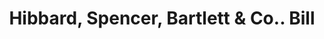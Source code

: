 ---
doi: 10.7916/D89G6ZST
date_other: '1905'
date_other_textual: '1905'
form: printed ephemera
genre:
- Invoices
name:
- Hibbard, Spencer, Bartlett & Co.
object_in_context_url: https://biggert.cul.columbia.edu/items/view/ave_biggert_00203
subject_hierarchical_geographic:
- Chicago, Illinois, United States
subject_name:
- Hibbard, Spencer, Bartlett & Co.
title: Hibbard, Spencer, Bartlett & Co.. Bill
sort_title: Hibbard, Spencer, Bartlett & Co.. Bill
call_number: ave_biggert_00203
coordinates:
- 41.83694444444445,-87.68472222222222
pid: ave_biggert_00203
identifiers: ave_biggert_00203
thumbnail: https://derivativo-3.library.columbia.edu/iiif/2/ldpd:345100/full/!256,256/0/native.jpg
permalink: /biggert/ave_biggert_00203/
layout: iiif-image-page
---